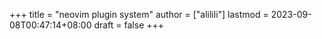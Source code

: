 +++
title = "neovim plugin system"
author = ["alilili"]
lastmod = 2023-09-08T00:47:14+08:00
draft = false
+++
